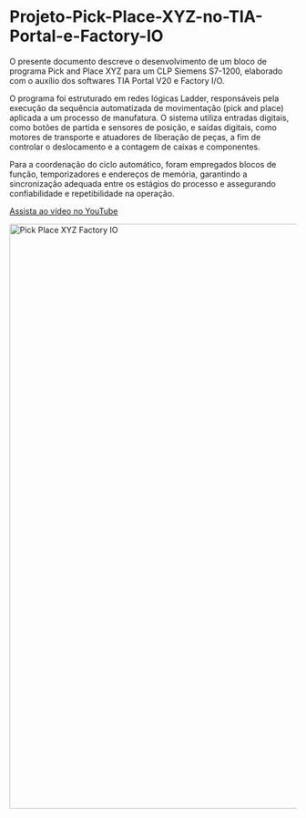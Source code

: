 # Projeto-Pick-Place-XYZ-no-TIA-Portal-e-Factory-IO
O presente documento descreve o desenvolvimento de um bloco de programa Pick and Place XYZ para um CLP Siemens S7-1200, elaborado com o auxílio dos softwares TIA Portal V20 e Factory I/O.

O programa foi estruturado em redes lógicas Ladder, responsáveis pela execução da sequência automatizada de movimentação (pick and place) aplicada a um processo de manufatura. O sistema utiliza entradas digitais, como botões de partida e sensores de posição, e saídas digitais, como motores de transporte e atuadores de liberação de peças, a fim de controlar o deslocamento e a contagem de caixas e componentes.

Para a coordenação do ciclo automático, foram empregados blocos de função, temporizadores e endereços de memória, garantindo a sincronização adequada entre os estágios do processo e assegurando confiabilidade e repetibilidade na operação. 

[Assista ao vídeo no YouTube](https://youtu.be/rmuJJ6srkqE)


<img width="1916" height="1027" alt="Pick   Place XYZ Factory IO" src="https://github.com/user-attachments/assets/76ea0482-1927-4c8c-b6b2-578cb2c55e1e" />
